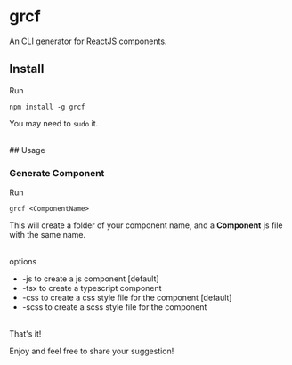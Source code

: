 # grcf

An CLI generator for ReactJS components.
<br>

## Install

Run

`npm install -g grcf`

You may need to `sudo` it.

<br>
## Usage

### Generate Component

Run

`grcf <ComponentName>`

This will create a folder of your component name, and a **Component** js file with the same name.

<br>
options
<br>
<ul>
<li>-js to create a js component [default]</li>
<li>-tsx to create a typescript component</li>
<li>-css to create a css style file for the component [default]</li>
<li>-scss to create a scss style file for the component</li>
</ul>
<br>
That's it!

Enjoy and feel free to share your suggestion!
